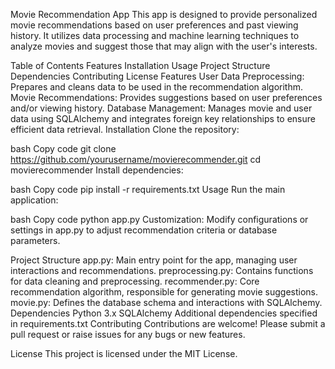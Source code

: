 Movie Recommendation App
This app is designed to provide personalized movie recommendations based on user preferences and past viewing history. It utilizes data processing and machine learning techniques to analyze movies and suggest those that may align with the user's interests.

Table of Contents
Features
Installation
Usage
Project Structure
Dependencies
Contributing
License
Features
User Data Preprocessing: Prepares and cleans data to be used in the recommendation algorithm.
Movie Recommendations: Provides suggestions based on user preferences and/or viewing history.
Database Management: Manages movie and user data using SQLAlchemy and integrates foreign key relationships to ensure efficient data retrieval.
Installation
Clone the repository:

bash
Copy code
git clone https://github.com/yourusername/movierecommender.git
cd movierecommender
Install dependencies:

bash
Copy code
pip install -r requirements.txt
Usage
Run the main application:

bash
Copy code
python app.py
Customization: Modify configurations or settings in app.py to adjust recommendation criteria or database parameters.

Project Structure
app.py: Main entry point for the app, managing user interactions and recommendations.
preprocessing.py: Contains functions for data cleaning and preprocessing.
recommender.py: Core recommendation algorithm, responsible for generating movie suggestions.
movie.py: Defines the database schema and interactions with SQLAlchemy.
Dependencies
Python 3.x
SQLAlchemy
Additional dependencies specified in requirements.txt
Contributing
Contributions are welcome! Please submit a pull request or raise issues for any bugs or new features.

License
This project is licensed under the MIT License.
